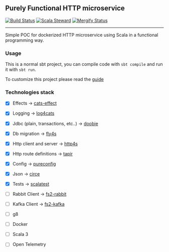 ## Purely Functional HTTP microservice
[![Build Status](https://github.com/geirolz/fp-microservice/actions/workflows/cicd.yml/badge.svg)](https://github.com/geirolz/fp-microservice/actions)
[![Scala Steward](https://img.shields.io/badge/Scala_Steward-helping-blue.svg?style=flat&logo=data:image/png;base64,iVBORw0KGgoAAAANSUhEUgAAAA4AAAAQCAMAAAARSr4IAAAAVFBMVEUAAACHjojlOy5NWlrKzcYRKjGFjIbp293YycuLa3pYY2LSqql4f3pCUFTgSjNodYRmcXUsPD/NTTbjRS+2jomhgnzNc223cGvZS0HaSD0XLjbaSjElhIr+AAAAAXRSTlMAQObYZgAAAHlJREFUCNdNyosOwyAIhWHAQS1Vt7a77/3fcxxdmv0xwmckutAR1nkm4ggbyEcg/wWmlGLDAA3oL50xi6fk5ffZ3E2E3QfZDCcCN2YtbEWZt+Drc6u6rlqv7Uk0LdKqqr5rk2UCRXOk0vmQKGfc94nOJyQjouF9H/wCc9gECEYfONoAAAAASUVORK5CYII=)](https://gitlab.com/moneyfarm-tech/sandbox/steward)
[![Mergify Status](https://img.shields.io/endpoint.svg?url=https://gh.mergify.io/badges/geirolz/fp-microservice&style=flat)](https://mergify.io)

---

Simple POC for dockerized HTTP microservice using Scala in a functional programming way.


### Usage

This is a normal sbt project, you can compile code with `sbt compile` and run it
with `sbt run`.

To customize this project please read the [guide](doc/guide.md)

### Technologies stack
- [x] Effects                               -> [cats-effect](https://github.com/typelevel/cats-effect)
- [x] Logging                               -> [log4cats](https://github.com/typelevel/log4cats)
- [x] Jdbc (plain, transactions, etc..)     -> [doobie](https://github.com/tpolecat/doobie)
- [x] Db migration                          -> [fly4s](https://github.com/geirolz/fly4s)
- [x] Http client and server                -> [http4s](https://github.com/http4s/http4s)
- [x] Http route definitions                -> [tapir](https://github.com/softwaremill/tapir)
- [x] Config                                -> [pureconfig](https://github.com/pureconfig/pureconfig)
- [x] Json                                  -> [circe](https://github.com/circe/circe)
- [x] Tests                                 -> [scalatest](https://github.com/scalatest/scalatest)
- [ ] Rabbit Client                         -> [fs2-rabbit](https://github.com/profunktor/fs2-rabbit)
- [ ] Kafka Client                          -> [fs2-kafka](https://github.com/fd4s/fs2-kafka)
- [ ] g8
- [ ] Docker
- [ ] Scala 3
- [ ] Open Telemetry

